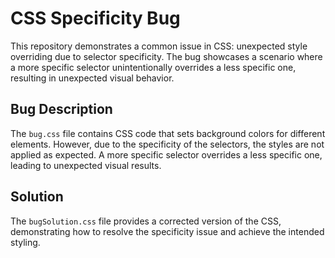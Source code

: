 # CSS Specificity Bug

This repository demonstrates a common issue in CSS: unexpected style overriding due to selector specificity.  The bug showcases a scenario where a more specific selector unintentionally overrides a less specific one, resulting in unexpected visual behavior.

## Bug Description
The `bug.css` file contains CSS code that sets background colors for different elements.  However, due to the specificity of the selectors, the styles are not applied as expected. A more specific selector overrides a less specific one, leading to unexpected visual results.

## Solution
The `bugSolution.css` file provides a corrected version of the CSS, demonstrating how to resolve the specificity issue and achieve the intended styling.